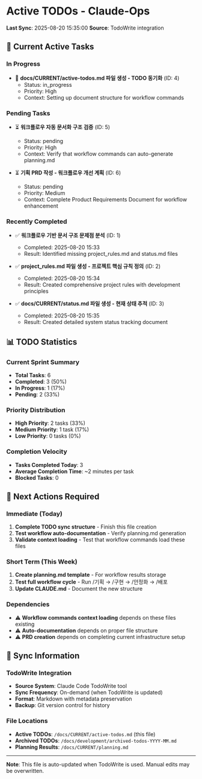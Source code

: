 # Active TODOs - Claude-Ops

**Last Sync**: 2025-08-20 15:35:00
**Source**: TodoWrite integration

## 🎯 Current Active Tasks

### In Progress
- 🔄 **docs/CURRENT/active-todos.md 파일 생성 - TODO 동기화** (ID: 4)
  - Status: in_progress
  - Priority: High
  - Context: Setting up document structure for workflow commands

### Pending Tasks
- ⏳ **워크플로우 자동 문서화 구조 검증** (ID: 5)
  - Status: pending  
  - Priority: High
  - Context: Verify that workflow commands can auto-generate planning.md

- ⏳ **기획 PRD 작성 - 워크플로우 개선 계획** (ID: 6)
  - Status: pending
  - Priority: Medium
  - Context: Complete Product Requirements Document for workflow enhancement

### Recently Completed
- ✅ **워크플로우 기반 문서 구조 문제점 분석** (ID: 1)
  - Completed: 2025-08-20 15:33
  - Result: Identified missing project_rules.md and status.md files

- ✅ **project_rules.md 파일 생성 - 프로젝트 핵심 규칙 정의** (ID: 2)  
  - Completed: 2025-08-20 15:34
  - Result: Created comprehensive project rules with development principles

- ✅ **docs/CURRENT/status.md 파일 생성 - 현재 상태 추적** (ID: 3)
  - Completed: 2025-08-20 15:35  
  - Result: Created detailed system status tracking document

## 📊 TODO Statistics

### Current Sprint Summary
- **Total Tasks**: 6
- **Completed**: 3 (50%)
- **In Progress**: 1 (17%)  
- **Pending**: 2 (33%)

### Priority Distribution
- **High Priority**: 2 tasks (33%)
- **Medium Priority**: 1 task (17%)
- **Low Priority**: 0 tasks (0%)

### Completion Velocity
- **Tasks Completed Today**: 3
- **Average Completion Time**: ~2 minutes per task
- **Blocked Tasks**: 0

## 🎯 Next Actions Required

### Immediate (Today)
1. **Complete TODO sync structure** - Finish this file creation
2. **Test workflow auto-documentation** - Verify planning.md generation
3. **Validate context loading** - Test that workflow commands load these files

### Short Term (This Week)
1. **Create planning.md template** - For workflow results storage
2. **Test full workflow cycle** - Run /기획 → /구현 → /안정화 → /배포
3. **Update CLAUDE.md** - Document the new structure

### Dependencies
- ⚠️ **Workflow commands context loading** depends on these files existing
- ⚠️ **Auto-documentation** depends on proper file structure
- ⚠️ **PRD creation** depends on completing current infrastructure setup

## 🔄 Sync Information

### TodoWrite Integration
- **Source System**: Claude Code TodoWrite tool
- **Sync Frequency**: On-demand (when TodoWrite is updated)
- **Format**: Markdown with metadata preservation
- **Backup**: Git version control for history

### File Locations
- **Active TODOs**: `/docs/CURRENT/active-todos.md` (this file)
- **Archived TODOs**: `/docs/development/archived-todos-YYYY-MM.md`
- **Planning Results**: `/docs/CURRENT/planning.md`

---

**Note**: This file is auto-updated when TodoWrite is used. Manual edits may be overwritten.